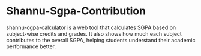 # Shannu-Sgpa-Contribution
shannu-cgpa-calculator is a web tool that calculates SGPA based on subject-wise credits and grades. It also shows how much each subject contributes to the overall SGPA, helping students understand their academic performance better.
